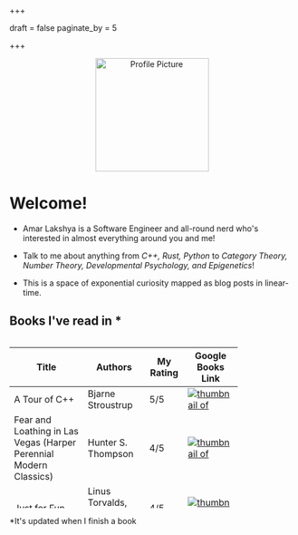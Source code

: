 +++

draft = false
paginate_by = 5

+++

<center><img src="images/profile.jpg" alt="Profile Picture" width="200"/></center>

# Welcome!
- Amar Lakshya is a Software Engineer and all-round nerd who's interested in almost everything around you and me!
- Talk to me about anything from *C++, Rust, Python* to  *Category Theory, Number Theory, Developmental Psychology, and Epigenetics*!

- This is a space of exponential curiosity mapped as blog posts in linear-time.

## Books I've read in <script>document.write(new Date().getFullYear())</script>*

<style>
.table-wrapper {
  overflow-y: scroll;
  width: 80%;
  height: 300px;
}
</style>
<div class="table-wrapper" markdown="block">
<books>

|  Title | Authors | My Rating | Google Books Link |
|-------------- | -------------- | -------------- | -------------- | 
| A Tour of C++ | Bjarne Stroustrup | 5/5 | [![thumbnail of ](http://books.google.com/books/content?id=EXfcAAAAQBAJ&printsec=frontcover&img=1&zoom=1&edge=curl&source=gbs_api)](https://play.google.com/store/books/details?id=EXfcAAAAQBAJ&source=gbs_api) | 
| Fear and Loathing in Las Vegas (Harper Perennial Modern Classics) | Hunter S. Thompson | 4/5 | [![thumbnail of ](http://books.google.com/books/content?id=oqqFBAAAQBAJ&printsec=frontcover&img=1&zoom=1&edge=curl&source=gbs_api)](https://play.google.com/store/books/details?id=oqqFBAAAQBAJ&source=gbs_api) | 
| Just for Fun | Linus Torvalds, David Diamond | 4/5 | [![thumbnail of ](http://books.google.com/books/content?id=Q3aIPwAACAAJ&printsec=frontcover&img=1&zoom=1&source=gbs_api)](http://books.google.co.uk/books?id=Q3aIPwAACAAJ&dq=9781587991516&hl=&source=gbs_api) | 
| On Anarchism | Noam Chomsky | 3/5 | [![thumbnail of ](http://books.google.com/books/content?id=sDomngEACAAJ&printsec=frontcover&img=1&zoom=1&source=gbs_api)](http://books.google.co.uk/books?id=sDomngEACAAJ&dq=9780241969601&hl=&source=gbs_api) | 
| The Cathedral & the Bazaar | Eric Raymond | 3/5 | [![thumbnail of ](http://books.google.com/books/content?id=xkpMxwEACAAJ&printsec=frontcover&img=1&zoom=1&source=gbs_api)](http://books.google.co.uk/books?id=xkpMxwEACAAJ&dq=9780596001087&hl=&source=gbs_api) | 


</books>

</div>

*It's updated when I finish a book

